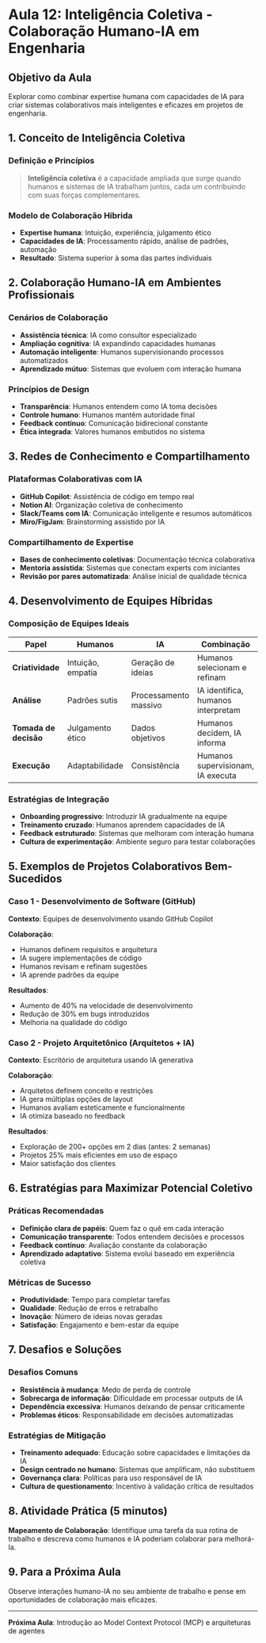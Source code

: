 # Aula 12: Inteligência Coletiva - Colaboração Humano-IA em Engenharia

## Objetivo da Aula
Explorar como combinar expertise humana com capacidades de IA para criar sistemas colaborativos mais inteligentes e eficazes em projetos de engenharia.

## 1. Conceito de Inteligência Coletiva

### Definição e Princípios
> **Inteligência coletiva** é a capacidade ampliada que surge quando humanos e sistemas de IA trabalham juntos, cada um contribuindo com suas forças complementares.

### Modelo de Colaboração Híbrida
- **Expertise humana**: Intuição, experiência, julgamento ético
- **Capacidades de IA**: Processamento rápido, análise de padrões, automação
- **Resultado**: Sistema superior à soma das partes individuais

## 2. Colaboração Humano-IA em Ambientes Profissionais

### Cenários de Colaboração
- **Assistência técnica**: IA como consultor especializado
- **Ampliação cognitiva**: IA expandindo capacidades humanas
- **Automação inteligente**: Humanos supervisionando processos automatizados
- **Aprendizado mútuo**: Sistemas que evoluem com interação humana

### Princípios de Design
- **Transparência**: Humanos entendem como IA toma decisões
- **Controle humano**: Humanos mantêm autoridade final
- **Feedback contínuo**: Comunicação bidirecional constante
- **Ética integrada**: Valores humanos embutidos no sistema

## 3. Redes de Conhecimento e Compartilhamento

### Plataformas Colaborativas com IA
- **GitHub Copilot**: Assistência de código em tempo real
- **Notion AI**: Organização coletiva de conhecimento
- **Slack/Teams com IA**: Comunicação inteligente e resumos automáticos
- **Miro/FigJam**: Brainstorming assistido por IA

### Compartilhamento de Expertise
- **Bases de conhecimento coletivas**: Documentação técnica colaborativa
- **Mentoria assistida**: Sistemas que conectam experts com iniciantes
- **Revisão por pares automatizada**: Análise inicial de qualidade técnica

## 4. Desenvolvimento de Equipes Híbridas

### Composição de Equipes Ideais
| Papel | Humanos | IA | Combinação |
|-------|---------|---|------------|
| **Criatividade** | Intuição, empatia | Geração de ideias | Humanos selecionam e refinam |
| **Análise** | Padrões sutis | Processamento massivo | IA identifica, humanos interpretam |
| **Tomada de decisão** | Julgamento ético | Dados objetivos | Humanos decidem, IA informa |
| **Execução** | Adaptabilidade | Consistência | Humanos supervisionam, IA executa |

### Estratégias de Integração
- **Onboarding progressivo**: Introduzir IA gradualmente na equipe
- **Treinamento cruzado**: Humanos aprendem capacidades de IA
- **Feedback estruturado**: Sistemas que melhoram com interação humana
- **Cultura de experimentação**: Ambiente seguro para testar colaborações

## 5. Exemplos de Projetos Colaborativos Bem-Sucedidos

### Caso 1 - Desenvolvimento de Software (GitHub)
**Contexto**: Equipes de desenvolvimento usando GitHub Copilot

**Colaboração**:
- Humanos definem requisitos e arquitetura
- IA sugere implementações de código
- Humanos revisam e refinam sugestões
- IA aprende padrões da equipe

**Resultados**:
- Aumento de 40% na velocidade de desenvolvimento
- Redução de 30% em bugs introduzidos
- Melhoria na qualidade do código

### Caso 2 - Projeto Arquitetônico (Arquitetos + IA)
**Contexto**: Escritório de arquitetura usando IA generativa

**Colaboração**:
- Arquitetos definem conceito e restrições
- IA gera múltiplas opções de layout
- Humanos avaliam esteticamente e funcionalmente
- IA otimiza baseado no feedback

**Resultados**:
- Exploração de 200+ opções em 2 dias (antes: 2 semanas)
- Projetos 25% mais eficientes em uso de espaço
- Maior satisfação dos clientes

## 6. Estratégias para Maximizar Potencial Coletivo

### Práticas Recomendadas
- **Definição clara de papéis**: Quem faz o quê em cada interação
- **Comunicação transparente**: Todos entendem decisões e processos
- **Feedback contínuo**: Avaliação constante da colaboração
- **Aprendizado adaptativo**: Sistema evolui baseado em experiência coletiva

### Métricas de Sucesso
- **Produtividade**: Tempo para completar tarefas
- **Qualidade**: Redução de erros e retrabalho
- **Inovação**: Número de ideias novas geradas
- **Satisfação**: Engajamento e bem-estar da equipe

## 7. Desafios e Soluções

### Desafios Comuns
- **Resistência à mudança**: Medo de perda de controle
- **Sobrecarga de informação**: Dificuldade em processar outputs de IA
- **Dependência excessiva**: Humanos deixando de pensar criticamente
- **Problemas éticos**: Responsabilidade em decisões automatizadas

### Estratégias de Mitigação
- **Treinamento adequado**: Educação sobre capacidades e limitações da IA
- **Design centrado no humano**: Sistemas que amplificam, não substituem
- **Governança clara**: Políticas para uso responsável de IA
- **Cultura de questionamento**: Incentivo à validação crítica de resultados

## 8. Atividade Prática (5 minutos)
**Mapeamento de Colaboração**: Identifique uma tarefa da sua rotina de trabalho e descreva como humanos e IA poderiam colaborar para melhorá-la.

## 9. Para a Próxima Aula
Observe interações humano-IA no seu ambiente de trabalho e pense em oportunidades de colaboração mais eficazes.

---
**Próxima Aula**: Introdução ao Model Context Protocol (MCP) e arquiteturas de agentes
